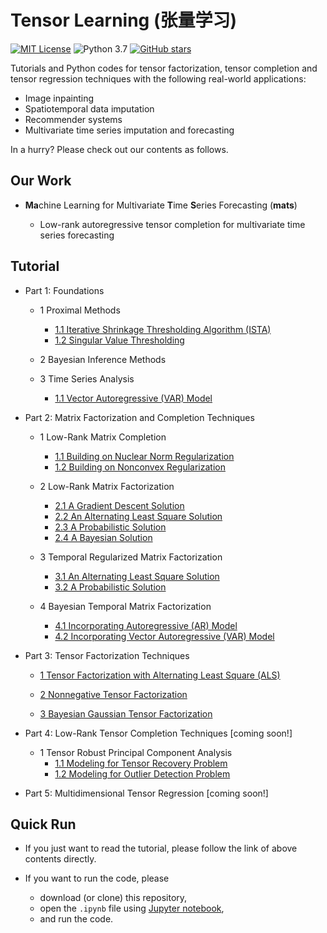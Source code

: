 # Tensor Learning (张量学习)

[![MIT License](https://img.shields.io/badge/license-MIT-green.svg)](https://opensource.org/licenses/MIT)
![Python 3.7](https://img.shields.io/badge/Python-3.7-blue.svg)
[![GitHub stars](https://img.shields.io/github/stars/xinychen/tensor-learning.svg?logo=github&label=Stars&logoColor=white)](https://github.com/xinychen/tensor-learning)


Tutorials and Python codes for tensor factorization, tensor completion and tensor regression techniques with the following real-world applications:

- Image inpainting
- Spatiotemporal data imputation
- Recommender systems
- Multivariate time series imputation and forecasting

In a hurry? Please check out our contents as follows.

Our Work
---

- **Ma**chine Learning for Multivariate **T**ime **S**eries Forecasting (**mats**)

  - Low-rank autoregressive tensor completion for multivariate time series forecasting


Tutorial
---

- Part 1: Foundations
  - 1 Proximal Methods
    - [1.1 Iterative Shrinkage Thresholding Algorithm (ISTA)](xxxx)
    - [1.2 Singular Value Thresholding](https://nbviewer.jupyter.org/github/xinychen/tensor-learning/blob/master/content/SVT.ipynb)

  - 2 Bayesian Inference Methods

  - 3 Time Series Analysis
    - [1.1 Vector Autoregressive (VAR) Model](xxxx)

- Part 2: Matrix Factorization and Completion Techniques
  - 1 Low-Rank Matrix Completion
    - [1.1 Building on Nuclear Norm Regularization](https://nbviewer.jupyter.org/github/xinychen/tensor-learning/blob/master/content/LRMC.ipynb)
    - [1.2 Building on Nonconvex Regularization](xxxx)

  - 2 Low-Rank Matrix Factorization
    - [2.1 A Gradient Descent Solution](xxxx)
    - [2.2 An Alternating Least Square Solution](xxxx)
    - [2.3 A Probabilistic Solution](xxxx)
    - [2.4 A Bayesian Solution](xxxx)

  - 3 Temporal Regularized Matrix Factorization
    - [3.1 An Alternating Least Square Solution](xxxx)
    - [3.2 A Probabilistic Solution](xxxx)

  - 4 Bayesian Temporal Matrix Factorization
    - [4.1 Incorporating Autoregressive (AR) Model](xxxx)
    - [4.2 Incorporating Vector Autoregressive (VAR) Model](https://nbviewer.jupyter.org/github/xinychen/tensor-learning/blob/master/content/BTMF.ipynb)

- Part 3: Tensor Factorization Techniques
  - [1  Tensor Factorization with Alternating Least Square (ALS)](https://nbviewer.jupyter.org/github/xinychen/tensor-learning/blob/master/part-03/chapter-01.ipynb)

  - [2  Nonnegative Tensor Factorization](https://nbviewer.jupyter.org/github/xinychen/tensor-learning/blob/master/part-03/chapter-02.ipynb)

  - [3  Bayesian Gaussian Tensor Factorization](https://nbviewer.jupyter.org/github/xinychen/tensor-learning/blob/master/part-03/chapter-03.ipynb)

- Part 4: Low-Rank Tensor Completion Techniques [coming soon!]
  - 1 Tensor Robust Principal Component Analysis
    - [1.1 Modeling for Tensor Recovery Problem](https://nbviewer.jupyter.org/github/xinychen/tensor-learning/blob/master/content/TRPCA.ipynb)
    - [1.2 Modeling for Outlier Detection Problem](https://nbviewer.jupyter.org/github/xinychen/tensor-learning/blob/master/content/TRPCA-Outlier.ipynb)

- Part 5: Multidimensional Tensor Regression [coming soon!]

Quick Run
---

- If you just want to read the tutorial, please follow the link of above contents directly.

- If you want to run the code, please

  - download (or clone) this repository,
  - open the `.ipynb` file using [Jupyter notebook](https://jupyter.org/install.html),
  - and run the code.
